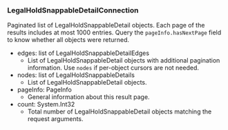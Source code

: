 ### LegalHoldSnappableDetailConnection
Paginated list of LegalHoldSnappableDetail objects. Each page of the results includes at most 1000 entries. Query the `pageInfo.hasNextPage` field to know whether all objects were returned.

- edges: list of LegalHoldSnappableDetailEdges
  - List of LegalHoldSnappableDetail objects with additional pagination information. Use `nodes` if per-object cursors are not needed.
- nodes: list of LegalHoldSnappableDetails
  - List of LegalHoldSnappableDetail objects.
- pageInfo: PageInfo
  - General information about this result page.
- count: System.Int32
  - Total number of LegalHoldSnappableDetail objects matching the request arguments.
